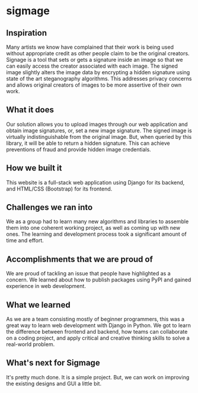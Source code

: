 # sigmage

## Inspiration
Many artists we know have complained that their work is being used without appropriate credit as other people claim to be the original creators. Signage is a tool that sets or gets a signature inside an image so that we can easily access the creator associated with each image. The signed image slightly alters the image data by encrypting a hidden signature using state of the art steganography algorithms. This addresses privacy concerns and allows original creators of images to be more assertive of their own work.

## What it does

Our solution allows you to upload images through our web application and obtain image signatures, or, set a new image signature. The signed image is virtually indistinguishable from the original image. But, when queried by this
library, it will be able to return a hidden signature. This can achieve preventions of fraud and provide hidden image
credentials.

## How we built it
This website is a full-stack web application using Django for its backend, and HTML/CSS (Bootstrap) for its frontend.

## Challenges we ran into
We as a group had to learn many new algorithms and libraries to assemble them into one coherent working project, as well as coming up with new ones. The learning and development process took a significant amount of time and effort.

## Accomplishments that we are proud of
We are proud of tackling an issue that people have highlighted as a concern. We learned about how to publish packages using PyPI and gained experience in web development.

## What we learned
As we are a team consisting mostly of beginner programmers, this was a great way to learn web development with Django in Python. We got to learn the difference between frontend and backend, how teams can collaborate on a coding project, and apply critical and creative thinking skills to solve a real-world problem.

## What's next for Sigmage
It's pretty much done. It is a simple project. But, we can work on improving the existing designs and GUI a little bit.
